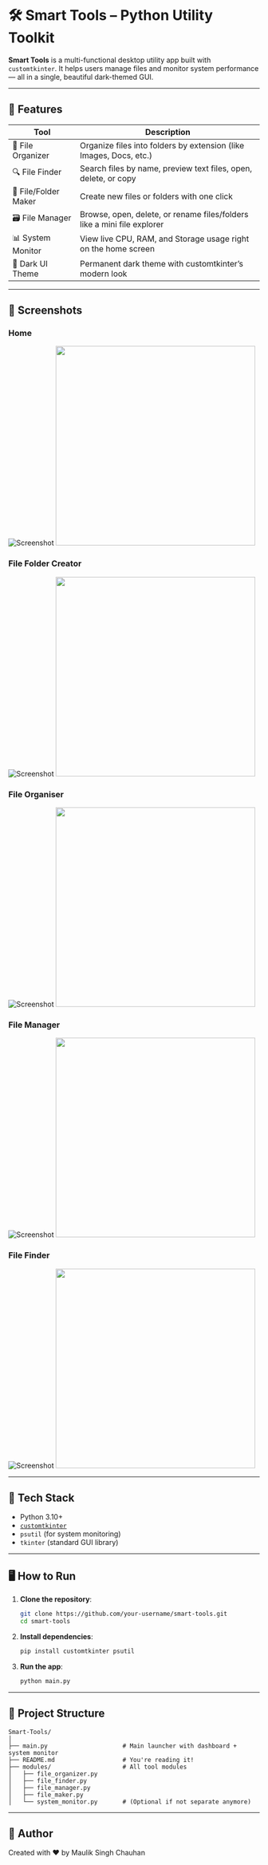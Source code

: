 # 🛠️ Smart Tools – Python Utility Toolkit

**Smart Tools** is a multi-functional desktop utility app built with `customtkinter`. It helps users manage files and monitor system performance — all in a single, beautiful dark-themed GUI.

---

## 🚀 Features

| Tool              | Description                                                                 |
|-------------------|-----------------------------------------------------------------------------|
| 📁 File Organizer | Organize files into folders by extension (like Images, Docs, etc.)          |
| 🔍 File Finder    | Search files by name, preview text files, open, delete, or copy             |
| 📂 File/Folder Maker | Create new files or folders with one click                               |
| 🗃️ File Manager   | Browse, open, delete, or rename files/folders like a mini file explorer     |
| 📊 System Monitor | View live CPU, RAM, and Storage usage right on the home screen              |
| 🌙 Dark UI Theme  | Permanent dark theme with customtkinter’s modern look                       |

---

## 📸 Screenshots

### Home
![Screenshot]("assest/s2.png")
<img src="assest/s2.png" width="400"/>


### File Folder Creator
![Screenshot](assest/s1.png)
<img src="assest/s1.png" width="400"/>

### File Organiser 
![Screenshot](assest/s3.png)
<img src="assest/s3.png" width="400"/>

### File Manager
![Screenshot](assest/s4.png)
<img src="assest/s4.png" width="400"/>

### File Finder
![Screenshot](assest/s5.png)
<img src="assest/s5.png" width="400"/>

---

## 🧱 Tech Stack

- Python 3.10+
- [`customtkinter`](https://github.com/TomSchimansky/CustomTkinter)
- `psutil` (for system monitoring)
- `tkinter` (standard GUI library)

---

## 🖥️ How to Run

1. **Clone the repository**:
   ```bash
   git clone https://github.com/your-username/smart-tools.git
   cd smart-tools
   ```

2. **Install dependencies**:
   ```bash
   pip install customtkinter psutil
   ```

3. **Run the app**:
   ```bash
   python main.py
   ```

---

## 📁 Project Structure

```
Smart-Tools/
│
├── main.py                     # Main launcher with dashboard + system monitor
├── README.md                   # You're reading it!
├── modules/                    # All tool modules
│   ├── file_organizer.py
│   ├── file_finder.py
│   ├── file_manager.py
│   ├── file_maker.py
│   └── system_monitor.py       # (Optional if not separate anymore)
```

---

## 🙋 Author
Created with ❤️ by Maulik Singh Chauhan